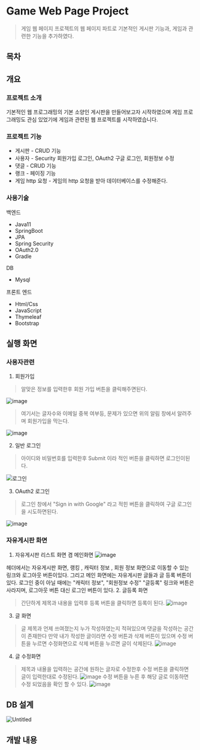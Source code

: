 # Game Web Page Project
> 게임 웹 페이지 프로젝트의 웹 페이지 파트로
> 기본적인 게시판 기능과, 게임과 관련한 기능을 추가하였다.
## 목차


## 개요


### 프로젝트 소개
기본적인 웹 프로그래밍의 기본 소양인 게시판을 만들어보고자 시작하였으며 
게임 프로그래밍도 관심 있었기에 게임과 관련된 웹 프로젝트를 시작하였습니다.

### 프로젝트 기능
- 게시판 - CRUD 기능
- 사용자 - Security 회원가입 로그인, OAuth2 구글 로그인, 회원정보 수정
- 댓글 - CRUD 기능
- 랭크 - 페이징 기능
- 게임 http 요청 - 게임의 http 요청을 받아 데이터베이스를 수정해준다.

### 사용기술
백엔드
- Java11
- SpringBoot
- JPA
- Spring Security
- OAuth2.0
- Gradle


DB
- Mysql


프론트 엔드
- Html/Css
- JavaScript
- Thymeleaf
- Bootstrap

## 실행 화면

### 사용자관련
1. 회원가입
> 알맞은 정보를 입력한후 회원 가입 버튼을 클릭해주면된다.


![image](https://github.com/fpsgo7/GameWebPageProject/assets/101778043/d138d136-d35e-485e-9010-5da3e2913db1)
> 여기서는 글자수와 이메일 중복 여부등, 문제가 있으면 위의 알림 창에서 알려주며 회원가입을 막는다.


![image](https://github.com/fpsgo7/GameWebPageProject/assets/101778043/51014da5-bff7-4240-9501-3ccdc0a2af12)

2. 일반 로그인
> 아이디와 비밀번호를 입력한후 Submit 이라 적인 버튼을 클릭하면 로그인이된다.


![로그인](https://github.com/fpsgo7/GameWebPageProject/assets/101778043/d063091d-30f1-455a-88a2-013b56e67c77)


3. OAuth2 로그인
> 로그인 창에서 "Sign in with Google" 라고 적힌 버튼을 클릭하여 구글 로그인을 시도하면된다.

![image](https://github.com/fpsgo7/GameWebPageProject/assets/101778043/c969d7c4-9727-465b-8b22-238478282021)
   

### 자유게시판 화면
1. 자유게시판 리스트 화면 겸 메인화면
![image](https://github.com/fpsgo7/GameWebPageProject/assets/101778043/6dcc0b9b-fd70-495e-a3ff-0e9dbc613762)


헤더에서는 자유게시판 화면, 랭킹 , 캐릭터 정보 , 회원 정보 화면으로 이동할 수 있는 링크와 로그아웃 버튼이있다.
그리고 메인 화면에는 자유게시판 글들과 글 등록 버튼이 있다.
로그인 중이 아닐 때에는 "캐릭터 정보", "회원정보 수정" "글등록" 링크와 버튼은 사라지며, 로그아웃 버튼 대신 로그인 버튼이 있다.
2. 글등록 화면
> 간단하게 제목과 내용을 입력후 등록 버튼을 클릭하면 등록이 된다.
![image](https://github.com/fpsgo7/GameWebPageProject/assets/101778043/f9c32b0e-7470-4dc2-bc41-095b1fce6829)


3. 글 화면
> 글 제목과 언제 쓰여졌는지 누가 작성하였는지 적혀있으며 댓글을 작성하는 공간이 존재한다
> 만약 내가 작성한 글이라면 수정 버튼과 삭제 버튼이 있으며 수정 버튼을 누르면
> 수정화면으로 삭제 버튼을 누르면 글이 삭제된다.
![image](https://github.com/fpsgo7/GameWebPageProject/assets/101778043/64e713d2-81f9-40a4-a074-d398702a0541)


4. 글 수정화면
> 제목과 내욜을 입력하는 공간에 원하는 글자로 수정한후 수정 버튼을 클릭하면 글이 입력한대로 수정된다.
![image](https://github.com/fpsgo7/GameWebPageProject/assets/101778043/5a5a4b64-081f-40c7-8cb2-a5cbc78d4b9c)
> 수정 버튼을 누른 후 해당 글로 이동하면 수정 되었음을 확인 할 수 있다.
![image](https://github.com/fpsgo7/GameWebPageProject/assets/101778043/c19dede1-75b2-4f69-8b6b-fce5d1a14144)




## DB 설계
![Untitled](https://github.com/fpsgo7/GameWebPageProject/assets/101778043/8710f193-f367-463c-b2de-547c319fd60b)

## 개발 내용


